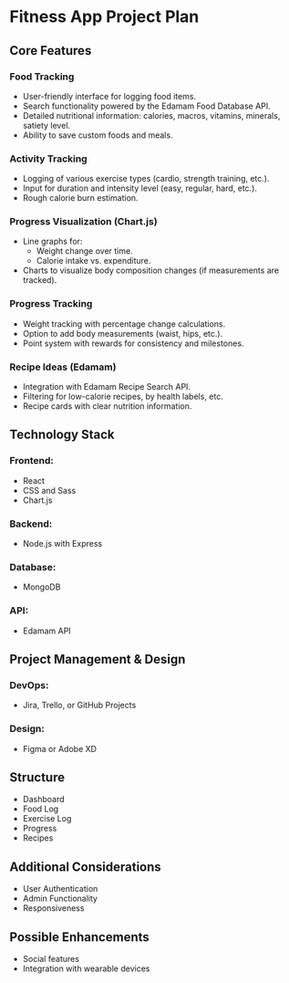 # Fitness App Project Plan

## Core Features

### Food Tracking
- User-friendly interface for logging food items.
- Search functionality powered by the Edamam Food Database API.
- Detailed nutritional information: calories, macros, vitamins, minerals, satiety level.
- Ability to save custom foods and meals.

### Activity Tracking
- Logging of various exercise types (cardio, strength training, etc.).
- Input for duration and intensity level (easy, regular, hard, etc.).
- Rough calorie burn estimation.

### Progress Visualization (Chart.js)
- Line graphs for:
  - Weight change over time.
  - Calorie intake vs. expenditure.
- Charts to visualize body composition changes (if measurements are tracked).

### Progress Tracking
- Weight tracking with percentage change calculations.
- Option to add body measurements (waist, hips, etc.).
- Point system with rewards for consistency and milestones.

### Recipe Ideas (Edamam)
- Integration with Edamam Recipe Search API.
- Filtering for low-calorie recipes, by health labels, etc.
- Recipe cards with clear nutrition information.

## Technology Stack

### Frontend:
- React
- CSS and Sass
- Chart.js

### Backend:
- Node.js with Express

### Database:
- MongoDB

### API:
- Edamam API

## Project Management & Design

### DevOps:
- Jira, Trello, or GitHub Projects

### Design:
- Figma or Adobe XD

## Structure

- Dashboard
- Food Log
- Exercise Log
- Progress
- Recipes

## Additional Considerations

- User Authentication
- Admin Functionality
- Responsiveness

## Possible Enhancements

- Social features
- Integration with wearable devices
